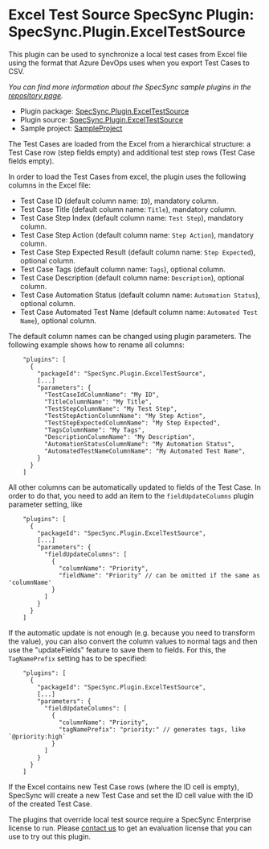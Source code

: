 # Excel Test Source SpecSync Plugin: SpecSync.Plugin.ExcelTestSource

This plugin can be used to synchronize a local test cases from Excel file using the format that Azure DevOps uses when you export Test Cases to CSV. 

*You can find more information about the SpecSync sample plugins in the [repository page](https://github.com/specsolutions/specsync-sample-plugins#readme).*

* Plugin package: [SpecSync.Plugin.ExcelTestSource](https://www.nuget.org/packages/SpecSync.Plugin.ExcelTestSource)
* Plugin source: [SpecSync.Plugin.ExcelTestSource](SpecSync.Plugin.ExcelTestSource)
* Sample project: [SampleProject](SampleProject)

The Test Cases are loaded from the Excel from a hierarchical structure: a Test Case row (step fields empty) and additional test step rows (Test Case fields empty).

In order to load the Test Cases from excel, the plugin uses the following columns in the Excel file:
* Test Case ID (default column name: `ID`), mandatory column.
* Test Case Title (default column name: `Title`), mandatory column.
* Test Case Step Index (default column name: `Test Step`), mandatory column.
* Test Case Step Action (default column name: `Step Action`), mandatory column.
* Test Case Step Expected Result (default column name: `Step Expected`), optional column.
* Test Case Tags (default column name: `Tags`), optional column.
* Test Case Description (default column name: `Description`), optional column.
* Test Case Automation Status (default column name: `Automation Status`), optional column.
* Test Case Automated Test Name (default column name: `Automated Test Name`), optional column.

The default column names can be changed using plugin parameters. The following example shows how to rename all columns:

```
    "plugins": [
      {
        "packageId": "SpecSync.Plugin.ExcelTestSource",
        [...]
        "parameters": {
          "TestCaseIdColumnName": "My ID",
          "TitleColumnName": "My Title",
          "TestStepColumnName": "My Test Step",
          "TestStepActionColumnName": "My Step Action",
          "TestStepExpectedColumnName": "My Step Expected",
          "TagsColumnName": "My Tags",
          "DescriptionColumnName": "My Description",
          "AutomationStatusColumnName": "My Automation Status",
          "AutomatedTestNameColumnName": "My Automated Test Name",
        }
      }
    ]
```


All other columns can be automatically updated to fields of the Test Case. In order to do that, you need to add an item to the `fieldUpdateColumns` plugin parameter setting, like

```
    "plugins": [
      {
        "packageId": "SpecSync.Plugin.ExcelTestSource",
        [...]
        "parameters": {
          "fieldUpdateColumns": [
            {
              "columnName": "Priority",
              "fieldName": "Priority" // can be omitted if the same as 'columnName'
            }
          ]
        }
      }
    ]
```

If the automatic update is not enough (e.g. because you need to transform the value), you can also convert the column values to normal tags and then use the "updateFields" feature to save them to fields. For this, the `TagNamePrefix` setting has to be specified:


```
    "plugins": [
      {
        "packageId": "SpecSync.Plugin.ExcelTestSource",
        [...]
        "parameters": {
          "fieldUpdateColumns": [
            {
              "columnName": "Priority",
              "tagNamePrefix": "priority:" // generates tags, like `@priority:high`
            }
          ]
        }
      }
    ]
```

If the Excel contains new Test Case rows (where the ID cell is empty), SpecSync will create a new Test Case and 
set the ID cell value with the ID of the created Test Case.

The plugins that override local test source require a SpecSync Enterprise license to run. Please [contact us](https://specsolutions.gitbook.io/specsync/contact/specsync-support) to get an evaluation license that you can use to try out this plugin.
